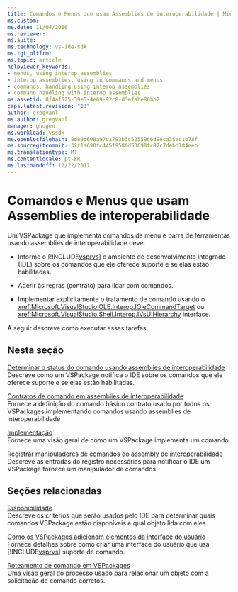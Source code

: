 ```yaml
---
title: Comandos e Menus que usam Assemblies de interoperabilidade | Microsoft Docs
ms.custom: 
ms.date: 11/04/2016
ms.reviewer: 
ms.suite: 
ms.technology: vs-ide-sdk
ms.tgt_pltfrm: 
ms.topic: article
helpviewer_keywords:
- menus, using interop assemblies
- interop assemblies, using in commands and menus
- commands, handling using interop assemblies
- command handling with interop assemblies
ms.assetid: 8f4af525-39e5-4e69-92c8-d3efabe80bb2
caps.latest.revision: "13"
author: gregvanl
ms.author: gregvanl
manager: ghogen
ms.workload: vssdk
ms.openlocfilehash: 8d89b698a97d1793b3c5255966d9eca35ec1b78f
ms.sourcegitcommit: 32f1a690fc445f9586d53698fc82c7debd784eeb
ms.translationtype: MT
ms.contentlocale: pt-BR
ms.lasthandoff: 12/22/2017
---
```

# <a name="commands-and-menus-that-use-interop-assemblies"></a>Comandos e Menus que usam Assemblies de interoperabilidade
Um VSPackage que implementa comandos de menu e barra de ferramentas usando assemblies de interoperabilidade deve:  
  
-   Informe o [!INCLUDE[vsprvs](../../code-quality/includes/vsprvs_md.md)] o ambiente de desenvolvimento integrado (IDE) sobre os comandos que ele oferece suporte e se elas estão habilitadas.  
  
-   Aderir às regras (contrato) para lidar com comandos.  
  
-   Implementar explicitamente o tratamento de comando usando o <xref:Microsoft.VisualStudio.OLE.Interop.IOleCommandTarget> ou <xref:Microsoft.VisualStudio.Shell.Interop.IVsUIHierarchy> interface.  
  
 A seguir descreve como executar essas tarefas.  
  
## <a name="in-this-section"></a>Nesta seção  
 [Determinar o status do comando usando assemblies de interoperabilidade](../../extensibility/internals/determining-command-status-by-using-interop-assemblies.md)  
 Descreve como um VSPackage notifica o IDE sobre os comandos que ele oferece suporte e se elas estão habilitadas.  
  
 [Contratos de comando em assemblies de interoperabilidade](../../extensibility/internals/command-contracts-in-interop-assemblies.md)  
 Fornece a definição do comando básico contrato usado por todos os VSPackages implementando comandos usando assemblies de interoperabilidade  
  
 [Implementação](../../extensibility/internals/command-implementation.md)  
 Fornece uma visão geral de como um VSPackage implementa um comando.  
  
 [Registrar manipuladores de comandos do assembly de interoperabilidade](../../extensibility/internals/registering-interop-assembly-command-handlers.md)  
 Descreve as entradas do registro necessárias para notificar o IDE um VSPackage fornece um manipulador de comandos.  
  
## <a name="related-sections"></a>Seções relacionadas  
 [Disponibilidade](../../extensibility/internals/command-availability.md)  
 Descreve os critérios que serão usados pelo IDE para determinar quais comandos VSPackage estão disponíveis e qual objeto lida com eles.  
  
 [Como os VSPackages adicionam elementos da interface do usuário](../../extensibility/internals/how-vspackages-add-user-interface-elements.md)  
 Fornece detalhes sobre como criar uma interface do usuário que usa [!INCLUDE[vsprvs](../../code-quality/includes/vsprvs_md.md)] suporte de comando.  
  
 [Roteamento de comando em VSPackages](../../extensibility/internals/command-routing-in-vspackages.md)  
 Uma visão geral do processo usado para relacionar um objeto com a solicitação de comando corretos.